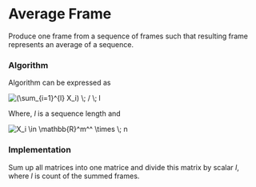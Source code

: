 # Average Frame

Produce one frame from a sequence of frames such that resulting
frame represents an average of a sequence.


### Algorithm

Algorithm can be expressed as

<img src="https://latex.codecogs.com/gif.latex?(\sum_{i=1}^{l}&space;X_i)&space;\;&space;/&space;\;&space;m" title="(\sum_{i=1}^{l} X_i) \; / \; l" />

Where, _l_ is a sequence length and

<img src="https://latex.codecogs.com/gif.latex?X_i&space;\in&space;\mathbb{R}^m^^&space;\times&space;\;&space;n" title="X_i \in \mathbb{R}^m^^ \times \; n" />


### Implementation

Sum up all matrices into one matrice and divide this matrix
by scalar _l_, where _l_ is count of the summed frames.
